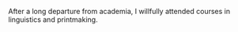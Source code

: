 <!--
title: Santa Barbara City College
location: Santa Barbara, CA
description: Top-ranked community college, overlooking the Pacific Ocean
website: http://sbcc.edu
publish_date: 2008-09-01

noIndex: true
-->

After a long departure from academia, I willfully attended courses in linguistics and printmaking.
